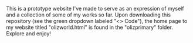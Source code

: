 This is a prototype website I've made to serve as an expression of myself and a collection of some of my works so far.
Upon downloading this repository (see the green dropdown labeled "<> Code"), the home page to my website titled "olizworld.html" is found in the "olizprimary" folder. Explore and enjoy!
